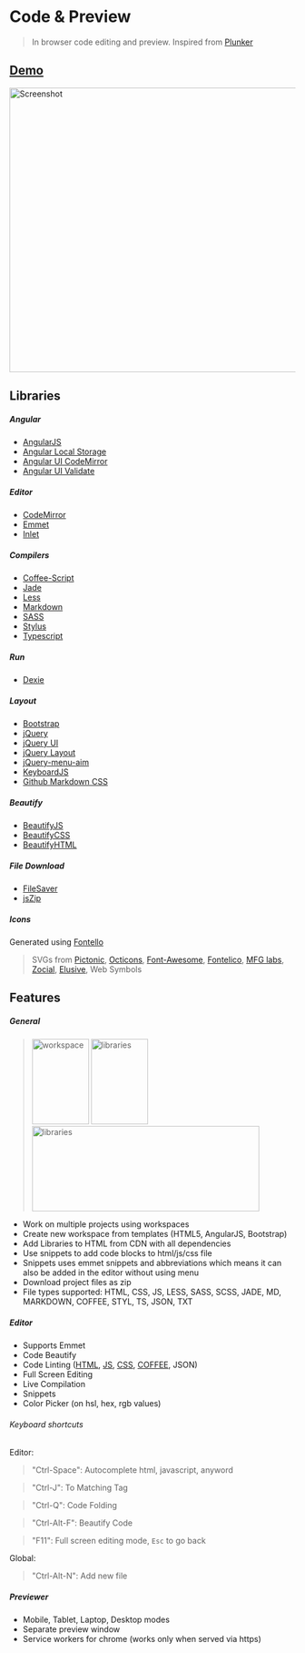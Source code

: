 # Code & Preview
> In browser code editing and preview. Inspired from [Plunker](https://plnkr.co/)

## [Demo](https://abhijitdarji.github.io/code-n-preview)
<img src="https://cloud.githubusercontent.com/assets/14065663/16533257/7015b4bc-3fa5-11e6-9552-0b90930ec2d8.png" alt="Screenshot" width="600" height="500">

## Libraries

##### Angular
* [AngularJS](http://angularjs.org)
* [Angular Local Storage](https://github.com/grevory/angular-local-storage)
* [Angular UI CodeMirror](https://github.com/angular-ui/ui-codemirror)
* [Angular UI Validate](https://github.com/angular-ui/ui-validate)

##### Editor
* [CodeMirror](http://codemirror.net/doc/compress.html)
* [Emmet](https://github.com/emmetio/codemirror)
* [Inlet](https://github.com/enjalot/Inlet)

##### Compilers
* [Coffee-Script](http://coffeescript.org)
* [Jade](http://jade-lang.com)
* [Less](http://lesscss.org)
* [Markdown](https://github.com/evilstreak/markdown-js)
* [SASS](https://github.com/medialize/sass.js)
* [Stylus](http://stylus-lang.com)
* [Typescript](https://www.typescriptlang.org/)

##### Run
* [Dexie](https://github.com/dfahlander/Dexie.js/wiki/Download)

##### Layout
* [Bootstrap](http://getbootstrap.com)
* [jQuery](http://jquery.com)
* [jQuery UI](http://jqueryui.com)
* [jQuery Layout](http://layout.jquery-dev.com)
* [jQuery-menu-aim](https://github.com/kamens/jQuery-menu-aim)
* [KeyboardJS](https://github.com/RobertWHurst/KeyboardJS)
* [Github Markdown CSS](https://github.com/sindresorhus/github-markdown-css)

##### Beautify
* [BeautifyJS](https://github.com/beautify-web/js-beautify)
* [BeautifyCSS](https://github.com/beautify-web/js-beautify)
* [BeautifyHTML](https://github.com/beautify-web/js-beautify)

##### File Download
* [FileSaver](http://purl.eligrey.com/github/FileSaver.js)
* [jsZip](https://github.com/stuk/jszip)

##### Icons
Generated using [Fontello](http://fontello.com)
> SVGs from [Pictonic](https://pictonic.co/free), [Octicons](http://octicons.github.com), [Font-Awesome](http://fortawesome.github.io/Font-Awesome), [Fontelico](https://github.com/fontello/fontelico.font), [MFG labs](https://github.com/MfgLabs/mfglabs-iconset), [Zocial](https://github.com/smcllns/css-social-buttons), [Elusive](https://github.com/aristath/elusive-iconfont), Web Symbols 

## Features

##### General
><img src="https://cloud.githubusercontent.com/assets/14065663/16533273/8831e8b8-3fa5-11e6-8200-bc1ad761021e.png" alt="workspace" width="100" height="150">  <img src="https://cloud.githubusercontent.com/assets/14065663/16533292/a2b28792-3fa5-11e6-9614-d88a219f86b0.png" alt="libraries" width="100" height="150">  <img src="https://cloud.githubusercontent.com/assets/14065663/16533297/b652dab8-3fa5-11e6-8485-7ce184ce1175.png" alt="libraries" width="400" height="150">

* Work on multiple projects using workspaces 
* Create new workspace from templates (HTML5, AngularJS, Bootstrap)
* Add Libraries to HTML from CDN with all dependencies 
* Use snippets to add code blocks to html/js/css file 
* Snippets uses emmet snippets and abbreviations which means it can also be added in the editor without using menu
* Download project files as zip
* File types supported: HTML, CSS, JS, LESS, SASS, SCSS, JADE, MD, MARKDOWN, COFFEE, STYL, TS, JSON, TXT

##### Editor

* Supports Emmet 
* Code Beautify
* Code Linting ([HTML](http://htmlhint.com), [JS](http://jshint.com), [CSS](http://csslint.net), [COFFEE](http://www.coffeelint.org), JSON)
* Full Screen Editing
* Live Compilation
* Snippets
* Color Picker (on hsl, hex, rgb values)

###### Keyboard shortcuts
Editor:
>"Ctrl-Space": Autocomplete html, javascript, anyword

>"Ctrl-J": To Matching Tag

>"Ctrl-Q": Code Folding

>"Ctrl-Alt-F": Beautify Code

>"F11": Full screen editing mode, `Esc` to go back

Global:
>"Ctrl-Alt-N": Add new file

##### Previewer

* Mobile, Tablet, Laptop, Desktop modes
* Separate preview window
* Service workers for chrome (works only when served via https)

